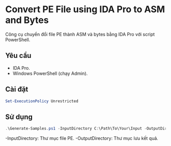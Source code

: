 # Convert PE File using IDA Pro to ASM and Bytes

Công cụ chuyển đổi file PE thành ASM và bytes bằng IDA Pro với script PowerShell.

## Yêu cầu
- IDA Pro.
- Windows PowerShell (chạy Admin).

## Cài đặt
```powershell
Set-ExecutionPolicy Unrestricted
```

## Sử dụng 
```powershell
.\Generate-Samples.ps1 -InputDirectory C:\Path\To\Your\Input -OutputDirectory C:\Path\To\Your\Output
```
-InputDirectory: Thư mục file PE.
-OutputDirectory: Thư mục lưu kết quả.
